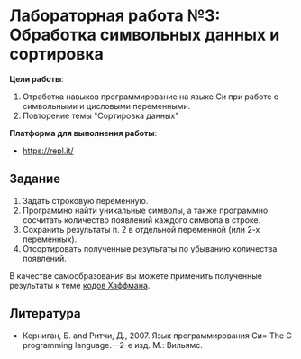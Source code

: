 # Лабораторная работа №3: Обработка символьных данных и сортировка
 
**Цели работы**:

1. Отработка навыков программирование на языке Си при работе с символьными и цисловыми переменными.
2. Повторение темы "Сортировка данных"

**Платформа для выполнения работы**:
- https://repl.it/

## Задание

1. Задать строковую переменную.
2. Программно найти уникальные символы, а также программно сосчитать количество появлений каждого символа в строке.
3. Сохранить результаты п. 2 в отдельной переменной (или 2-х переменных).
4. Отсортировать полученные результаты по убыванию количества появлений.

В качестве самообразования вы можете применить полученные результаты к теме [кодов Хаффмана](https://www.geeksforgeeks.org/huffman-coding-greedy-algo-3/).

## Литература

- Керниган, Б. and Ритчи, Д., 2007. Язык программирования Си= The C programming language.—2-е изд. М.: Вильямс.
